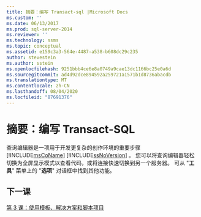 ```yaml
---
title: 摘要：编写 Transact-sql |Microsoft Docs
ms.custom: ''
ms.date: 06/13/2017
ms.prod: sql-server-2014
ms.reviewer: ''
ms.technology: ssms
ms.topic: conceptual
ms.assetid: e159c3a3-564e-4487-a538-b608dc29c235
author: stevestein
ms.author: sstein
ms.openlocfilehash: 9251bbb4ce6e8a0749a9cae13dc1166bc25e0a6d
ms.sourcegitcommit: ad4d92dce894592a259721a1571b1d8736abacdb
ms.translationtype: MT
ms.contentlocale: zh-CN
ms.lasthandoff: 08/04/2020
ms.locfileid: "87691376"
---
```

# <a name="summary-writing-transact-sql"></a>摘要：编写 Transact-SQL
  查询编辑器是一项用于开发更复杂的创作环境的重要步骤 [!INCLUDE[msCoName](../includes/msconame-md.md)] [!INCLUDE[ssNoVersion](../includes/ssnoversion-md.md)] 。 您可以将查询编辑器轻松切换为全屏显示模式以查看代码，或将连接快速切换到另一个服务器。 可从 "**工具**" 菜单上的 "**选项**" 对话框中找到其他功能。  
  
## <a name="next-lesson"></a>下一课  
 [第 3 课：使用模板、解决方案和脚本项目](../ssms/tutorials/lesson-3-working-with-templates-solutions-and-script-projects.md)  
  
  
